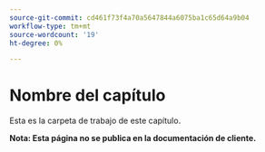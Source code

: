 ```yaml
---
source-git-commit: cd461f73f4a70a5647844a6075ba1c65d64a9b04
workflow-type: tm+mt
source-wordcount: '19'
ht-degree: 0%

---
```

# Nombre del capítulo

Esta es la carpeta de trabajo de este capítulo.

**Nota: Esta página no se publica en la documentación de cliente.**
